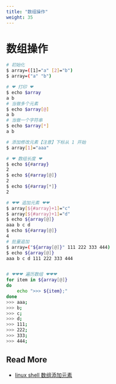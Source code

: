 ```yaml
---
title: "数组操作"
weight: 35
---
```




# 数组操作



```bash
# 初始化
$ array=([1]="a" [2]="b")
$ array=("a" "b")

# ❤ 打印 ❤
$ echo $array
a b
# 当做多个元素
$ echo $array[@]
a b
# 当做一个字符串
$ echo $array[*]
a b

# 添加修改元素【注意】下标从 1 开始
$ array[1]="aaa"

# ❤ 数组长度 ❤
$ echo ${#array}
2
$ echo ${#array[@]}
2
$ echo ${#array[*]}
2

# ❤❤ 追加元素 ❤❤ 
$ array[${#array}+1]="c"
$ array[${#array}+1]="d"
$ echo ${array[@]}
aaa b c d
$ echo ${#array[@]}
4
# 批量追加
$ array=("${array[@]}" 111 222 333 444)
$ echo ${array[@]}
aaa b c d 111 222 333 444


# ❤❤❤ 遍历数组 ❤❤❤
for item in ${array[@]}
do
    echo ">>> ${item};"
done
>>> aaa;
>>> b;
>>> c;
>>> d;
>>> 111;
>>> 222;
>>> 333;
>>> 444;
```



## Read More

- [linux shell 数组添加元素](https://blog.csdn.net/whatday/article/details/105071216)
